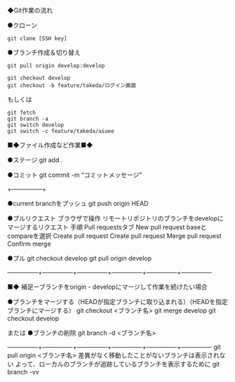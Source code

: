 
◆Git作業の流れ

●クローン
```
git clone [SSH key]
```

●ブランチ作成＆切り替え
```
git pull origin develop:develop

git checkout develop
git checkout -b feature/takeda/ログイン画面
```

もしくは
```
git fetch
git branch -a
git switch develop
git switch -c feature/takeda/aiueo
```

■◆ファイル作成など作業■◆

●ステージ
git add .

●コミット
git commit -m  “コミットメッセージ”

+—————+

●current branchをプッシュ
git push origin HEAD

●プルリクエスト
ブラウザで操作
リモートリポジトリのブランチをdevelopにマージするリクエスト
手順
Pull requestsタブ
New pull request
baseとcompareを選択
Create pull request
Create pull request
Merge pull request
Confirm merge

●プル
git checkout develop
git pull origin develop

—————+—————+—————+—————+—————+—————

■◆ 補足ーブランチをorigin - developにマージして作業を続けたい場合

●ブランチをマージする（HEADが指定ブランチに取り込まれる）（HEADを指定ブランチにマージする）
git checkout <ブランチ名>
git merge develop
git checkout develop

または
●ブランチの削除
git branch -d <ブランチ名>


—————+—————+—————+—————+—————+—————
git pull origin <ブランチ名>
差異がなく移動したことがないブランチは表示されない
よって、ローカルのブランチが追跡しているブランチを表示するために
git branch -vv
